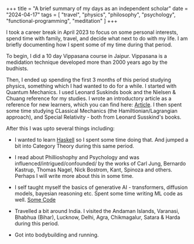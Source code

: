 +++
title = "A brief summary of my days as an independent scholar"
date = "2024-04-17"
tags = [
    "travel",
    "physics",
    "philosophy",
    "psychology",
    "functional-programming",
    "meditation"
]
+++

I took a career break in April 2023 to focus on some personal interests, spend time with family, travel, and decide what next to do with my life. I am briefly documenting how I spent some of my time during that period.

To begin, I did a 10 day Vippasana course in Jaipur. Vippasana is a medidation technique developed more than 2000 years ago by the budhists.

Then, I ended up spending the first 3 months of this period studying physics, something which I had wanted to do for a while. 
I started with Quantum Mechanics. I used Leonard Suskinds book and the Nielsen & Chuang reference for my studies. I wrote an introductory article as a reference for new learners, which you can find here: [Article](https://ketvector.github.io/blog/101.pdf). I then spent some time studying CLassical Mechanics (the Hamiltionian/Lagrangian approach), and Special Relativity - both from Leonard Susskind's books.

After this I was upto several things including:

- I  wanted to learn [Haskell](https://github.com/ketvector/haskell-practice) so I spent some time doing that. And jumped a bit into Category Theory during this same period.

- I read about Phillioshophy and Psychology and was influenced/intrigued/confounded/ by the works of Carl Jung, Bernardo Kastrup, Thomas Nagel, Nick Bostrom, Kant, Spinoza and others. Perhaps I will write more about this in some time.

- I self taught myself the basics of generative AI - transformers, diffusion models, bayesian reasoning etc. Spent some time writing ML code as well. [Some Code](https://github.com/ketvector/ml-practice)

- Travelled a bit around India. I visited the Andaman Islands, Varanasi, Bhabhua (Bihar), Lucknow, Delhi, Agra, Chikmagalur, Satara & Harda during this period.

- Got into bodybuilding and running.  



